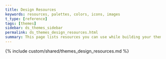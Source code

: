 ```yaml
---
title: Design Resources
keywords: resources, palettes, colors, icons, images
t_type: [reference]
tags: [themes]
sidebar: ds_themes_sidebar
permalink: ds_themes_design_resources.html
summary: This page lists resources you can use while building your theme.
---
```

{% include custom/shared/themes_design_resources.md %}